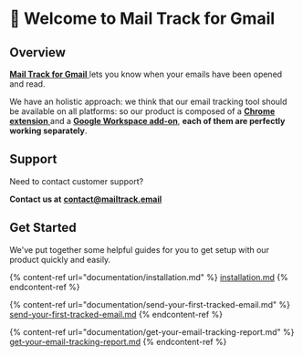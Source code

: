 # 👋 Welcome to Mail Track for Gmail

## Overview

[**Mail Track for Gmail** ](https://mailtrack.email)lets you know when your emails have been opened and read.

We have an holistic approach: we think that our email tracking tool should be available on all platforms: so  our product is composed of a [**Chrome extension** ](./#install-our-chrome-extension)and a  [**Google Workspace add-on**](./#install-our-google-workspace-add-on), **each of them are perfectly working separately**.



## Support

Need to contact customer support?

**Contact us at** [**contact@mailtrack.email**](mailto:contact@mailtrack.email)



## Get Started

We've put together some helpful guides for you to get setup with our product quickly and easily.

{% content-ref url="documentation/installation.md" %}
[installation.md](documentation/installation.md)
{% endcontent-ref %}

{% content-ref url="documentation/send-your-first-tracked-email.md" %}
[send-your-first-tracked-email.md](documentation/send-your-first-tracked-email.md)
{% endcontent-ref %}

{% content-ref url="documentation/get-your-email-tracking-report.md" %}
[get-your-email-tracking-report.md](documentation/get-your-email-tracking-report.md)
{% endcontent-ref %}
